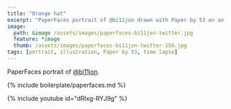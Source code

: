 ```yaml
---
title: "Orange hat"
excerpt: "PaperFaces portrait of @bi11jon drawn with Paper by 53 on an iPad."
image: 
  path: &image /assets/images/paperfaces-bi11jon-twitter.jpg 
  feature: *image
  thumb: /assets/images/paperfaces-bi11jon-twitter-150.jpg
tags: [portrait, illustration, Paper by 53, time lapse]
---
```


PaperFaces portrait of [@bi11jon](http://twitter.com/bi11jon).

{% include boilerplate/paperfaces.md %}

{% include youtube id="dRIxg-RYJ9g" %}
